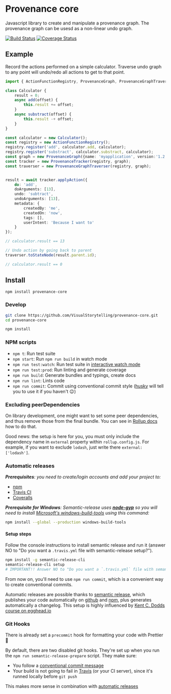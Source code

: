 # Provenance core

Javascript library to create and manipulate a provenance graph.
The provenance graph can be usesd as a non-linear undo graph.

[![Build Status](https://travis-ci.org/VisualStorytelling/provenance-core.svg?branch=master)](https://travis-ci.org/VisualStorytelling/provenance-core)
[![Coverage Status](https://coveralls.io/repos/github/VisualStorytelling/provenance-core/badge.svg?branch=master)](https://coveralls.io/github/VisualStorytelling/provenance-core?branch=master)

## Example

Record the actions performed on a simple calculator.
Traverse undo graph to any point will undo/redo all actions to get to that point.

```ts
import { ActionFunctionRegistry, ProvenanceGraph, ProvenanceGraphTraverser, ProvenanceTracker } from 'provenance-core';

class Calculator {
    result = 0;
    async add(offset) {
        this.result += offset;
    }
    async substract(offset) {
        this.result -+ offset;
    }
}

const calculator = new Calculator();
const registry = new ActionFunctionRegistry();
registry.register('add', calculator.add, calculator);
registry.register('substract', calculator.substract, calculator);
const graph = new ProvenanceGraph({name: 'myapplication', version:'1.2.3'});
const tracker = new ProvenanceTracker(registry, graph);
const traverser = new ProvenanceGraphTraverser(registry, graph);


result = await tracker.applyAction({
    do: 'add',
    doArguments: [13],
    undo: 'subtract',
    undoArguments: [13],
    metadata: {
        createdBy: 'me',
        createdOn: 'now',
        tags: [],
        userIntent: 'Because I want to'
    }
});

// calculator.result == 13

// Undo action by going back to parent
traverser.toStateNode(result.parent.id);

// calculator.result == 0
```

## Install

```
npm install provenance-core
```

### Develop

```bash
git clone https://github.com/VisualStorytelling/provenance-core.git
cd provenance-core

npm install
```

### NPM scripts

 - `npm t`: Run test suite
 - `npm start`: Run `npm run build` in watch mode
 - `npm run test:watch`: Run test suite in [interactive watch mode](http://facebook.github.io/jest/docs/cli.html#watch)
 - `npm run test:prod`: Run linting and generate coverage
 - `npm run build`: Generate bundles and typings, create docs
 - `npm run lint`: Lints code
 - `npm run commit`: Commit using conventional commit style ([husky](https://github.com/typicode/husky) will tell you to use it if you haven't :wink:)

### Excluding peerDependencies

On library development, one might want to set some peer dependencies, and thus remove those from the final bundle. You can see in [Rollup docs](https://rollupjs.org/#peer-dependencies) how to do that.

Good news: the setup is here for you, you must only include the dependency name in `external` property within `rollup.config.js`. For example, if you want to exclude `lodash`, just write there `external: ['lodash']`.

### Automatic releases

_**Prerequisites**: you need to create/login accounts and add your project to:_
 - [npm](https://www.npmjs.com/)
 - [Travis CI](https://travis-ci.org)
 - [Coveralls](https://coveralls.io)

_**Prerequisite for Windows**: Semantic-release uses
**[node-gyp](https://github.com/nodejs/node-gyp)** so you will need to
install
[Microsoft's windows-build-tools](https://github.com/felixrieseberg/windows-build-tools)
using this command:_

```bash
npm install --global --production windows-build-tools
```

#### Setup steps

Follow the console instructions to install semantic release and run it (answer NO to "Do you want a `.travis.yml` file with semantic-release setup?").

```bash
npm install -g semantic-release-cli
semantic-release-cli setup
# IMPORTANT!! Answer NO to "Do you want a `.travis.yml` file with semantic-release setup?" question. It is already prepared for you :P
```

From now on, you'll need to use `npm run commit`, which is a convenient way to create conventional commits.

Automatic releases are possible thanks to [semantic release](https://github.com/semantic-release/semantic-release), which publishes your code automatically on [github](https://github.com/) and [npm](https://www.npmjs.com/), plus generates automatically a changelog. This setup is highly influenced by [Kent C. Dodds course on egghead.io](https://egghead.io/courses/how-to-write-an-open-source-javascript-library)

### Git Hooks

There is already set a `precommit` hook for formatting your code with Prettier :nail_care:

By default, there are two disabled git hooks. They're set up when you run the `npm run semantic-release-prepare` script. They make sure:
 - You follow a [conventional commit message](https://github.com/conventional-changelog/conventional-changelog)
 - Your build is not going to fail in [Travis](https://travis-ci.org) (or your CI server), since it's runned locally before `git push`

This makes more sense in combination with [automatic releases](#automatic-releases)
